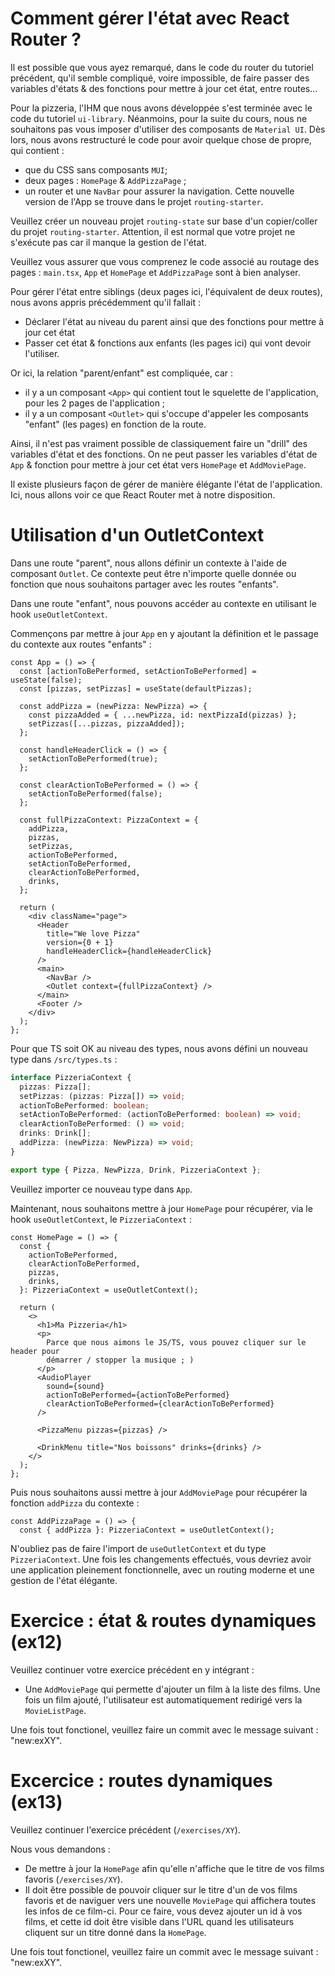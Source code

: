 # Comment gérer l'état avec React Router ?

Il est possible que vous ayez remarqué, dans le code du router du tutoriel précédent, qu'il semble compliqué, voire impossible, de faire passer des variables d'états & des fonctions pour mettre à jour cet état, entre routes...

Pour la pizzeria, l'IHM que nous avons développée s'est terminée avec le code du tutoriel `ui-library`. Néanmoins, pour la suite du cours, nous ne souhaitons pas vous imposer d'utiliser des composants de `Material UI`. Dès lors, nous avons restructuré le code pour avoir quelque chose de propre, qui contient :
- que du CSS sans composants `MUI`;
- deux pages : `HomePage` & `AddPizzaPage` ; 
- un router et une `NavBar` pour assurer la navigation.
Cette nouvelle version de l'App se trouve dans le projet `routing-starter`.

Veuillez créer un nouveau projet `routing-state` sur base d'un copier/coller du projet `routing-starter`. Attention, il est normal que votre projet ne s'exécute pas car il manque la gestion de l'état.

Veuillez vous assurer que vous comprenez le code associé au routage des pages : `main.tsx`, `App` et `HomePage` et `AddPizzaPage` sont à bien analyser.

Pour gérer l'état entre siblings (deux pages ici, l'équivalent de deux routes), nous avons appris précédemment qu'il fallait :
- Déclarer l'état au niveau du parent ainsi que des fonctions pour mettre à jour cet état
- Passer cet état & fonctions aux enfants (les pages ici) qui vont devoir l'utiliser.

Or ici, la relation "parent/enfant" est compliquée, car :
- il y a un composant `<App>` qui contient tout le squelette de l'application, pour les 2 pages de l'application ;
- il y a un composant `<Outlet>` qui s'occupe d'appeler les composants "enfant" (les pages) en fonction de la route.

Ainsi, il n'est pas vraiment possible de classiquement faire un "drill" des variables d'état et des fonctions. On ne peut passer les variables d'état de `App` & fonction pour mettre à jour cet état vers `HomePage` et `AddMoviePage`.

Il existe plusieurs façon de gérer de manière élégante l'état de l'application. Ici, nous allons voir ce que React Router met à notre disposition.

# Utilisation d'un OutletContext

Dans une route "parent", nous allons définir un contexte à l'aide de composant `Outlet`. Ce contexte peut être n'importe quelle donnée ou fonction que nous souhaitons partager avec les routes "enfants".

Dans une route "enfant", nous pouvons accéder au contexte en utilisant le hook `useOutletContext`.

Commençons par mettre à jour `App` en y ajoutant la définition et le passage du contexte aux routes "enfants" :
```tsx
const App = () => {
  const [actionToBePerformed, setActionToBePerformed] = useState(false);
  const [pizzas, setPizzas] = useState(defaultPizzas);

  const addPizza = (newPizza: NewPizza) => {
    const pizzaAdded = { ...newPizza, id: nextPizzaId(pizzas) };
    setPizzas([...pizzas, pizzaAdded]);
  };

  const handleHeaderClick = () => {
    setActionToBePerformed(true);
  };

  const clearActionToBePerformed = () => {
    setActionToBePerformed(false);
  };

  const fullPizzaContext: PizzaContext = {
    addPizza,
    pizzas,
    setPizzas,
    actionToBePerformed,
    setActionToBePerformed,
    clearActionToBePerformed,
    drinks,
  };

  return (
    <div className="page">
      <Header
        title="We love Pizza"
        version={0 + 1}
        handleHeaderClick={handleHeaderClick}
      />
      <main>
        <NavBar />
        <Outlet context={fullPizzaContext} />
      </main>
      <Footer />
    </div>
  );
};
```

Pour que TS soit OK au niveau des types, nous avons défini un nouveau type dans `/src/types.ts` :
```ts
interface PizzeriaContext {
  pizzas: Pizza[];
  setPizzas: (pizzas: Pizza[]) => void;
  actionToBePerformed: boolean;
  setActionToBePerformed: (actionToBePerformed: boolean) => void;
  clearActionToBePerformed: () => void;
  drinks: Drink[];
  addPizza: (newPizza: NewPizza) => void;
}

export type { Pizza, NewPizza, Drink, PizzeriaContext };
```

Veuillez importer ce nouveau type dans `App`.

Maintenant, nous souhaitons mettre à jour `HomePage` pour récupérer, via le hook `useOutletContext`, le `PizzeriaContext` : 
```tsx
const HomePage = () => {
  const {
    actionToBePerformed,
    clearActionToBePerformed,
    pizzas,
    drinks,
  }: PizzeriaContext = useOutletContext();

  return (
    <>
      <h1>Ma Pizzeria</h1>
      <p>
        Parce que nous aimons le JS/TS, vous pouvez cliquer sur le header pour
        démarrer / stopper la musique ; )
      </p>
      <AudioPlayer
        sound={sound}
        actionToBePerformed={actionToBePerformed}
        clearActionToBePerformed={clearActionToBePerformed}
      />

      <PizzaMenu pizzas={pizzas} />

      <DrinkMenu title="Nos boissons" drinks={drinks} />
    </>
  );
};
```

Puis nous souhaitons aussi mettre à jour `AddMoviePage` pour récupérer la fonction `addPizza` du contexte : 
```tsx
const AddPizzaPage = () => {
  const { addPizza }: PizzeriaContext = useOutletContext();
```

N'oubliez pas de faire l'import de `useOutletContext` et du type `PizzeriaContext`.
Une fois les changements effectués, vous devriez avoir une application pleinement fonctionnelle, avec un routing moderne et une gestion de l'état élégante.

# Exercice : état & routes dynamiques (ex12)
Veuillez continuer votre exercice précédent en y intégrant :
- Une `AddMoviePage` qui permette d'ajouter un film à la liste des films. Une fois un film ajouté, l'utilisateur est automatiquement redirigé vers la `MovieListPage`.


Une fois tout fonctionel, veuillez faire un commit avec le message suivant : "new:exXY".

# Excercice : routes dynamiques (ex13)
Veuillez continuer l'exercice précédent (`/exercises/XY`).

Nous vous demandons : 
- De mettre à jour la `HomePage` afin qu'elle n'affiche que le titre de vos films favoris (`/exercises/XY`).
- Il doit être possible de pouvoir cliquer sur le titre d'un de vos films favoris et de naviguer vers une nouvelle `MoviePage` qui affichera toutes les infos de ce film-ci. Pour ce faire, vous devez ajouter un id à vos films, et cette id doit être visible dans l'URL quand les utilisateurs cliquent sur un titre donné dans la `HomePage`.

Une fois tout fonctionel, veuillez faire un commit avec le message suivant : "new:exXY".